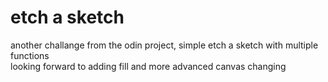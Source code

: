 # etch a sketch

another challange from the odin project, simple etch a sketch with multiple functions    
looking forward to adding fill and more advanced canvas changing
